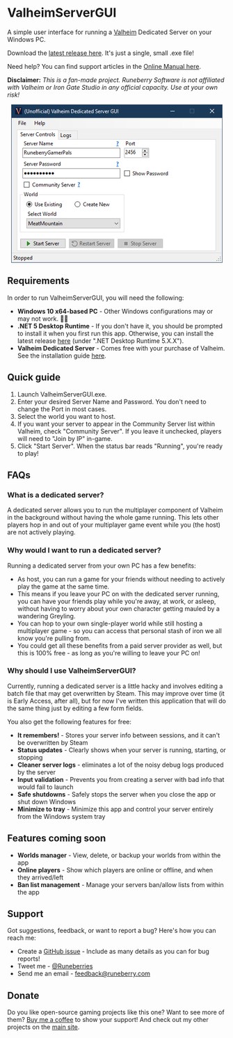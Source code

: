 # ValheimServerGUI

A simple user interface for running a [Valheim](https://www.valheimgame.com/) Dedicated Server on your Windows PC.

Download the [latest release here](https://github.com/runeberry/ValheimServerGUI/releases). It's just a single, small .exe file!

Need help? You can find support articles in the [Online Manual here](https://github.com/runeberry/ValheimServerGUI/wiki).

**Disclaimer:** _This is a fan-made project. Runeberry Software is not affiliated with Valheim or Iron Gate Studio in any official capacity. Use at your own risk!_

<p align="center">
  <img align="center" src="img/Screenshot-1.png">
</p>

## Requirements

In order to run ValheimServerGUI, you will need the following:

* **Windows 10 x64-based PC** - Other Windows configurations may or may not work. 🤷‍♀
* **.NET 5 Desktop Runtime** - If you don't have it, you should be prompted to install it when you first run this app. Otherwise, you can install the latest release [here](https://dotnet.microsoft.com/download/dotnet/5.0) (under ".NET Desktop Runtime 5.X.X").
* **Valheim Dedicated Server** - Comes free with your purchase of Valheim. See the installation guide [here](https://github.com/runeberry/ValheimServerGUI/wiki/Installing-Valheim-Dedicated-Server).

## Quick guide

1. Launch ValheimServerGUI.exe.
2. Enter your desired Server Name and Password. You don't need to change the Port in most cases.
3. Select the world you want to host.
4. If you want your server to appear in the Community Server list within Valheim, check "Community Server". If you leave it unchecked, players will need to "Join by IP" in-game.
5. Click "Start Server". When the status bar reads "Running", you're ready to play!

## FAQs

### What is a dedicated server?

A dedicated server allows you to run the multiplayer component of Valheim in the background without having the whole game running. This lets other players hop in and out of your multiplayer game event while you (the host) are not actively playing.

### Why would I want to run a dedicated server?

Running a dedicated server from your own PC has a few benefits:

* As host, you can run a game for your friends without needing to actively play the game at the same time.
* This means if you leave your PC on with the dedicated server running, you can have your friends play while you're away, at work, or asleep, without having to worry about your own character getting mauled by a wandering Greyling.
* You can hop to your own single-player world while still hosting a multiplayer game - so you can access that personal stash of iron we all know you're pulling from.
* You could get all these benefits from a paid server provider as well, but this is 100% free - as long as you're willing to leave your PC on!

### Why should I use ValheimServerGUI?

Currently, running a dedicated server is a little hacky and involves editing a batch file that may get overwritten by Steam. This may improve over time (it is Early Access, after all), but for now I've written this application that will do the same thing just by editing a few form fields.

You also get the following features for free:

* **It remembers!** - Stores your server info between sessions, and it can't be overwritten by Steam
* **Status updates** - Clearly shows when your server is running, starting, or stopping
* **Cleaner server logs** - eliminates a lot of the noisy debug logs produced by the server
* **Input validation** - Prevents you from creating a server with bad info that would fail to launch
* **Safe shutdowns** - Safely stops the server when you close the app or shut down Windows
* **Minimize to tray** - Minimize this app and control your server entirely from the Windows system tray

## Features coming soon

* **Worlds manager** - View, delete, or backup your worlds from within the app
* **Online players** - Show which players are online or offline, and when they arrived/left
* **Ban list management** - Manage your servers ban/allow lists from within the app

## Support

Got suggestions, feedback, or want to report a bug? Here's how you can reach me:

* Create a [GitHub issue](https://github.com/runeberry/ValheimServerGUI/issues/new) - Include as many details as you can for bug reports!
* Tweet me - [@Runeberries](https://twitter.com/Runeberries)
* Send me an email - feedback@runeberry.com

## Donate

Do you like open-source gaming projects like this one? Want to see more of them? [Buy me a coffee](https://www.buymeacoffee.com/runeberry) to show your support! And check out my other projects on the [main site](runeberry.com).
